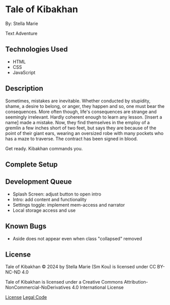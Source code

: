# Tale of Kibakhan

By: Stella Marie

Text Adventure

## Technologies Used
- HTML
- CSS
- JavaScript

## Description

Sometimes, mistakes are inevitable. Whether conducted by stupidity, shame, a desire to belong, or anger, they happen and so, one must bear the consequences. More often though, life's consequences are strange and seemingly irrelevant. Hardly coherent enough to learn any lesson. [Insert a name] made a mistake. Now, they find themselves in the employ of a gremlin a few inches short of two feet, but says they are because of the point of their giant ears, wearing an oversized robe with many pockets who has a maze to traverse. The contract has been signed in blood. 

Get ready. Kibakhan commands you.

## Complete Setup

## Development Queue
- Splash Screen: adjust button to open intro
- Intro: add content and functionality
- Settings toggle: implement mem-access and narrator
- Local storage access and use

## Known Bugs

- Aside does not appear even when class "collapsed" removed


## License

Tale of Kibakhan © 2024 by Stella Marie (Sm Kou) is licensed under CC BY-NC-ND 4.0 

Tale of Kibakhan is licensed under a
Creative Commons Attribution-NonCommercial-NoDerivatives 4.0 International License

[License](https://creativecommons.org/licenses/by-nc-nd/4.0/)
[Legal Code](https://creativecommons.org/licenses/by-nc-nd/4.0/legalcode.en)
